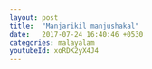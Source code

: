 ```yaml
---
layout: post
title:  "Manjarikil manjushakal"
date:   2017-07-24 16:40:46 +0530
categories: malayalam
youtubeId: xoRDK2yX4J4
---
```


